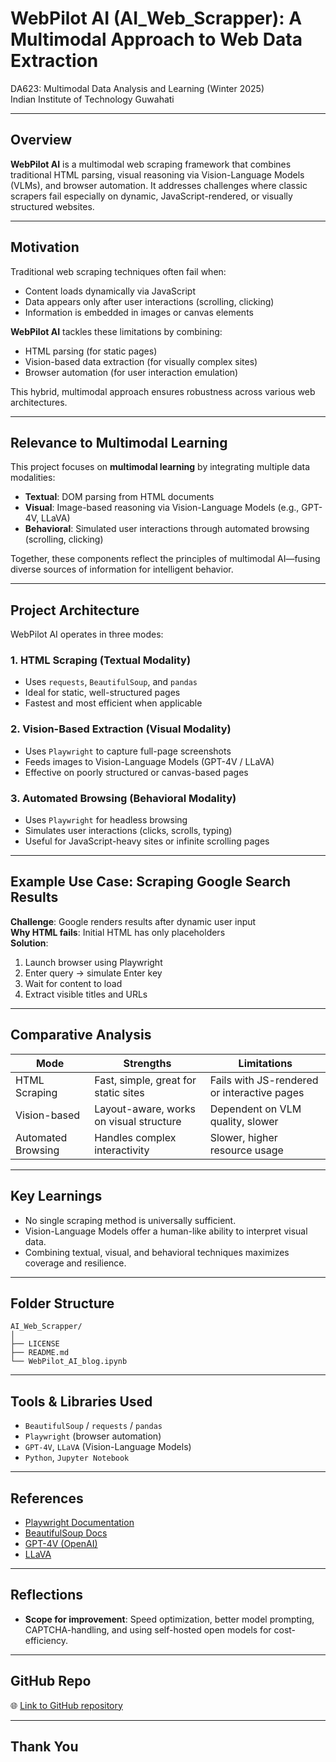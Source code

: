 # WebPilot AI (AI_Web_Scrapper): A Multimodal Approach to Web Data Extraction  
DA623: Multimodal Data Analysis and Learning (Winter 2025)  
Indian Institute of Technology Guwahati  

---

## Overview

**WebPilot AI** is a multimodal web scraping framework that combines traditional HTML parsing, visual reasoning via Vision-Language Models (VLMs), and browser automation. It addresses challenges where classic scrapers fail especially on dynamic, JavaScript-rendered, or visually structured websites.

---

## Motivation

Traditional web scraping techniques often fail when:
- Content loads dynamically via JavaScript
- Data appears only after user interactions (scrolling, clicking)
- Information is embedded in images or canvas elements

**WebPilot AI** tackles these limitations by combining:
- HTML parsing (for static pages)
- Vision-based data extraction (for visually complex sites)
- Browser automation (for user interaction emulation)

This hybrid, multimodal approach ensures robustness across various web architectures.

---

## Relevance to Multimodal Learning

This project focuses on **multimodal learning** by integrating multiple data modalities:
- **Textual**: DOM parsing from HTML documents
- **Visual**: Image-based reasoning via Vision-Language Models (e.g., GPT-4V, LLaVA)
- **Behavioral**: Simulated user interactions through automated browsing (scrolling, clicking)

Together, these components reflect the principles of multimodal AI—fusing diverse sources of information for intelligent behavior.

---

## Project Architecture

WebPilot AI operates in three modes:

### 1. HTML Scraping (Textual Modality)
- Uses `requests`, `BeautifulSoup`, and `pandas`
- Ideal for static, well-structured pages
- Fastest and most efficient when applicable

### 2. Vision-Based Extraction (Visual Modality)
- Uses `Playwright` to capture full-page screenshots
- Feeds images to Vision-Language Models (GPT-4V / LLaVA)
- Effective on poorly structured or canvas-based pages

### 3. Automated Browsing (Behavioral Modality)
- Uses `Playwright` for headless browsing
- Simulates user interactions (clicks, scrolls, typing)
- Useful for JavaScript-heavy sites or infinite scrolling pages

---

## Example Use Case: Scraping Google Search Results

**Challenge**: Google renders results after dynamic user input  
**Why HTML fails**: Initial HTML has only placeholders  
**Solution**:
1. Launch browser using Playwright
2. Enter query → simulate Enter key
3. Wait for content to load
4. Extract visible titles and URLs

---

## Comparative Analysis

| Mode               | Strengths                                | Limitations                                   |
|--------------------|-------------------------------------------|-----------------------------------------------|
| HTML Scraping      | Fast, simple, great for static sites      | Fails with JS-rendered or interactive pages   |
| Vision-based       | Layout-aware, works on visual structure   | Dependent on VLM quality, slower              |
| Automated Browsing | Handles complex interactivity             | Slower, higher resource usage                 |

---

## Key Learnings

- No single scraping method is universally sufficient.
- Vision-Language Models offer a human-like ability to interpret visual data.
- Combining textual, visual, and behavioral techniques maximizes coverage and resilience.

---

## Folder Structure
```
AI_Web_Scrapper/
│
├── LICENSE
├── README.md
└── WebPilot_AI_blog.ipynb
```

---

## Tools & Libraries Used

- `BeautifulSoup` / `requests` / `pandas`
- `Playwright` (browser automation)
- `GPT-4V`, `LLaVA` (Vision-Language Models)
- `Python`, `Jupyter Notebook`

---

## References

- [Playwright Documentation](https://playwright.dev/python/)
- [BeautifulSoup Docs](https://www.crummy.com/software/BeautifulSoup/)
- [GPT-4V (OpenAI)](https://openai.com/gpt-4v)
- [LLaVA](https://llava-vl.github.io/)

---

## Reflections

- **Scope for improvement**: Speed optimization, better model prompting, CAPTCHA-handling, and using self-hosted open models for cost-efficiency.

---

## GitHub Repo

🌐 [Link to GitHub repository](https://github.com/Spidy12317/AI_Web_Scrapper.git)

---

## Thank You

